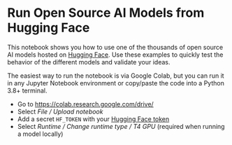 # Run Open Source AI Models from Hugging Face

This notebook shows you how to use one of the thousands of open source AI models hosted on [Hugging Face](https://hf.co). Use these examples to quickly test the behavior of the different models and validate your ideas.

The easiest way to run the notebook is via Google Colab, but you can run it in any Jupyter Notebook environment or copy/paste the code into a Python 3.8+ terminal.

- Go to https://colab.research.google.com/drive/
- Select _File / Upload notebook_
- Add a secret `HF_TOKEN` with your [Hugging Face token](https://huggingface.co/settings/tokens)
- Select _Runtime / Change runtime type / T4 GPU_ (required when running a model locally)